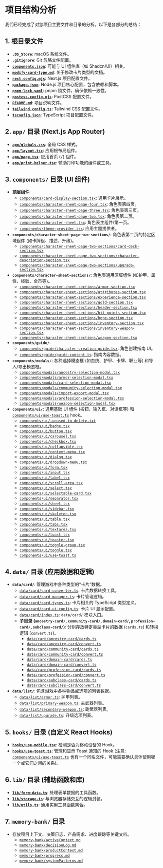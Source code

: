 # 项目结构分析

我们已经完成了对您项目主要文件和目录的分析。以下是各部分的总结：

## 1. 根目录文件

*   **`.DS_Store`**: macOS 系统文件。
*   **`.gitignore`**: Git 忽略文件配置。
*   **[`components.json`](./components.json)**: 可能与 UI 组件库（如 Shadcn/UI）相关。
*   **[`modify-card-type.md`](./modify-card-type.md)**: 关于修改卡片类型的文档。
*   **[`next.config.mjs`](./next.config.mjs)**: Next.js 项目配置文件。
*   **[`package.json`](./package.json)**: Node.js 项目核心配置，包含依赖和脚本。
*   **[`pnpm-lock.yaml`](./pnpm-lock.yaml)**: pnpm 锁文件，确保依赖一致性。
*   **[`postcss.config.mjs`](./postcss.config.mjs)**: PostCSS 配置文件。
*   **[`README.md`](./README.md)**: 项目说明文件。
*   **[`tailwind.config.ts`](./tailwind.config.ts)**: Tailwind CSS 配置文件。
*   **[`tsconfig.json`](./tsconfig.json)**: TypeScript 项目配置文件。

## 2. `app/` 目录 (Next.js App Router)

*   **[`app/globals.css`](./app/globals.css)**: 全局 CSS 样式。
*   **[`app/layout.tsx`](./app/layout.tsx)**: 应用根布局组件。
*   **[`app/page.tsx`](./app/page.tsx)**: 应用首页 (`/`) 组件。
*   **[`app/print-helper.tsx`](./app/print-helper.tsx)**: 辅助打印功能的组件或工具。

## 3. `components/` 目录 (UI 组件)

*   **顶层组件**:
    *   [`components/card-display-section.tsx`](./components/card-display-section.tsx): 通用卡片展示。
    *   [`components/character-sheet-page-four.tsx`](./components/character-sheet-page-four.tsx): 角色表第四页。
    *   [`components/character-sheet-page-three.tsx`](./components/character-sheet-page-three.tsx): 角色表第三页。
    *   [`components/character-sheet-page-two.tsx`](./components/character-sheet-page-two.tsx): 角色表第二页。
    *   [`components/character-sheet.tsx`](./components/character-sheet.tsx): 角色表主组件/第一页。
    *   [`components/theme-provider.tsx`](./components/theme-provider.tsx): 应用主题提供者。
*   **`components/character-sheet-page-two-sections/`**: 角色表第二页的特定区域组件 (如卡牌组、描述、升级)。
    *   [`components/character-sheet-page-two-sections/card-deck-section.tsx`](./components/character-sheet-page-two-sections/card-deck-section.tsx)
    *   [`components/character-sheet-page-two-sections/character-description-section.tsx`](./components/character-sheet-page-two-sections/character-description-section.tsx)
    *   [`components/character-sheet-page-two-sections/upgrade-section.tsx`](./components/character-sheet-page-two-sections/upgrade-section.tsx)
*   **`components/character-sheet-sections/`**: 角色表通用区域组件 (如护甲、属性、经验、金币等)。
    *   [`components/character-sheet-sections/armor-section.tsx`](./components/character-sheet-sections/armor-section.tsx)
    *   [`components/character-sheet-sections/attributes-section.tsx`](./components/character-sheet-sections/attributes-section.tsx)
    *   [`components/character-sheet-sections/experience-section.tsx`](./components/character-sheet-sections/experience-section.tsx)
    *   [`components/character-sheet-sections/gold-section.tsx`](./components/character-sheet-sections/gold-section.tsx)
    *   [`components/character-sheet-sections/header-section.tsx`](./components/character-sheet-sections/header-section.tsx)
    *   [`components/character-sheet-sections/hit-points-section.tsx`](./components/character-sheet-sections/hit-points-section.tsx)
    *   [`components/character-sheet-sections/hope-section.tsx`](./components/character-sheet-sections/hope-section.tsx)
    *   [`components/character-sheet-sections/inventory-section.tsx`](./components/character-sheet-sections/inventory-section.tsx)
    *   [`components/character-sheet-sections/inventory-weapon-section.tsx`](./components/character-sheet-sections/inventory-weapon-section.tsx)
    *   [`components/character-sheet-sections/weapon-section.tsx`](./components/character-sheet-sections/weapon-section.tsx)
*   **`components/guide/`**:
    *   [`components/guide/character-creation-guide.tsx`](./components/guide/character-creation-guide.tsx): 角色创建指南 UI。
    *   [`components/guide/guide-content.ts`](./components/guide/guide-content.ts): 指南内容数据。
*   **`components/modals/`**: 各种选择模态框 (如血统、护甲、卡牌、职业等) 和导入/导出模态框。
    *   [`components/modals/ancestry-selection-modal.tsx`](./components/modals/ancestry-selection-modal.tsx)
    *   [`components/modals/armor-selection-modal.tsx`](./components/modals/armor-selection-modal.tsx)
    *   [`components/modals/card-selection-modal.tsx`](./components/modals/card-selection-modal.tsx)
    *   [`components/modals/community-selection-modal.tsx`](./components/modals/community-selection-modal.tsx)
    *   [`components/modals/import-export-modal.tsx`](./components/modals/import-export-modal.tsx)
    *   [`components/modals/profession-selection-modal.tsx`](./components/modals/profession-selection-modal.tsx)
    *   [`components/modals/weapon-selection-modal.tsx`](./components/modals/weapon-selection-modal.tsx)
*   **`components/ui/`**: 通用基础 UI 组件 (按钮、输入框、对话框等) 和 [`components/ui/use-toast.ts`](./components/ui/use-toast.ts:1) hook。
    *   [`components/ui/.unused-to-delete.txt`](./components/ui/.unused-to-delete.txt)
    *   [`components/ui/badge.tsx`](./components/ui/badge.tsx)
    *   [`components/ui/button.tsx`](./components/ui/button.tsx)
    *   [`components/ui/carousel.tsx`](./components/ui/carousel.tsx)
    *   [`components/ui/checkbox.tsx`](./components/ui/checkbox.tsx)
    *   [`components/ui/collapsible.tsx`](./components/ui/collapsible.tsx)
    *   [`components/ui/context-menu.tsx`](./components/ui/context-menu.tsx)
    *   [`components/ui/dialog.tsx`](./components/ui/dialog.tsx)
    *   [`components/ui/dropdown-menu.tsx`](./components/ui/dropdown-menu.tsx)
    *   [`components/ui/form.tsx`](./components/ui/form.tsx)
    *   [`components/ui/input.tsx`](./components/ui/input.tsx)
    *   [`components/ui/label.tsx`](./components/ui/label.tsx)
    *   [`components/ui/scroll-area.tsx`](./components/ui/scroll-area.tsx)
    *   [`components/ui/select.tsx`](./components/ui/select.tsx)
    *   [`components/ui/selectable-card.tsx`](./components/ui/selectable-card.tsx)
    *   [`components/ui/separator.tsx`](./components/ui/separator.tsx)
    *   [`components/ui/sheet.tsx`](./components/ui/sheet.tsx)
    *   [`components/ui/sidebar.tsx`](./components/ui/sidebar.tsx)
    *   [`components/ui/skeleton.tsx`](./components/ui/skeleton.tsx)
    *   [`components/ui/table.tsx`](./components/ui/table.tsx)
    *   [`components/ui/tabs.tsx`](./components/ui/tabs.tsx)
    *   [`components/ui/textarea.tsx`](./components/ui/textarea.tsx)
    *   [`components/ui/toast.tsx`](./components/ui/toast.tsx)
    *   [`components/ui/toaster.tsx`](./components/ui/toaster.tsx)
    *   [`components/ui/toggle-group.tsx`](./components/ui/toggle-group.tsx)
    *   [`components/ui/toggle.tsx`](./components/ui/toggle.tsx)
    *   [`components/ui/use-toast.ts`](./components/ui/use-toast.ts:1)

## 4. `data/` 目录 (应用数据和逻辑)

*   **`data/card/`**: 管理游戏中各种类型的“卡片”数据。
    *   [`data/card/card-converter.ts`](./data/card/card-converter.ts): 卡片数据转换工具。
    *   [`data/card/card-manager.ts`](./data/card/card-manager.ts): 卡片管理逻辑。
    *   [`data/card/card-types.ts`](./data/card/card-types.ts): 卡片相关的 TypeScript 类型定义。
    *   [`data/card/card-ui-config.ts`](./data/card/card-ui-config.ts): 卡片 UI 显示配置。
    *   [`data/card/index.ts`](./data/card/index.ts): `data/card/` 模块入口。
    *   **子目录 (`ancestry-card/`, `community-card/`, `domain-card/`, `profession-card/`, `subclass-card/`)**: 分别存放特定类型卡片的数据 (`cards.ts`) 和转换逻辑 (`convert.ts`)。
        *   [`data/card/ancestry-card/cards.ts`](./data/card/ancestry-card/cards.ts)
        *   [`data/card/ancestry-card/convert.ts`](./data/card/ancestry-card/convert.ts)
        *   [`data/card/community-card/cards.ts`](./data/card/community-card/cards.ts)
        *   [`data/card/community-card/convert.ts`](./data/card/community-card/convert.ts)
        *   [`data/card/domain-card/cards.ts`](./data/card/domain-card/cards.ts)
        *   [`data/card/domain-card/convert.ts`](./data/card/domain-card/convert.ts)
        *   [`data/card/profession-card/cards.ts`](./data/card/profession-card/cards.ts)
        *   [`data/card/profession-card/convert.ts`](./data/card/profession-card/convert.ts)
        *   [`data/card/subclass-card/cards.ts`](./data/card/subclass-card/cards.ts)
        *   [`data/card/subclass-card/convert.ts`](./data/card/subclass-card/convert.ts)
*   **`data/list/`**: 包含游戏中各种物品或选项的列表数据。
    *   [`data/list/armor.ts`](./data/list/armor.ts): 护甲列表。
    *   [`data/list/primary-weapon.ts`](./data/list/primary-weapon.ts): 主武器列表。
    *   [`data/list/secondary-weapon.ts`](./data/list/secondary-weapon.ts): 副武器列表。
    *   [`data/list/upgrade.ts`](./data/list/upgrade.ts): 升级选项列表。

## 5. `hooks/` 目录 (自定义 React Hooks)

*   **[`hooks/use-mobile.tsx`](./hooks/use-mobile.tsx)**: 检测是否为移动设备的 Hook。
*   **[`hooks/use-toast.ts`](./hooks/use-toast.ts)**: 管理和显示 Toast 通知的 Hook (注意: [`components/ui/use-toast.ts`](./components/ui/use-toast.ts:1) 也有一个同名文件，可能需要确认具体使用哪一个或它们之间的关系)。

## 6. `lib/` 目录 (辅助函数和库)

*   **[`lib/form-data.ts`](./lib/form-data.ts)**: 处理表单数据的工具函数。
*   **[`lib/storage.ts`](./lib/storage.ts)**: 与浏览器存储交互的逻辑封装。
*   **[`lib/utils.ts`](./lib/utils.ts)**: 通用实用工具函数集合。

## 7. `memory-bank/` 目录

*   存放项目上下文、决策日志、产品需求、进度跟踪等关键文档。
    *   [`memory-bank/activeContext.md`](./memory-bank/activeContext.md)
    *   [`memory-bank/decisionLog.md`](./memory-bank/decisionLog.md)
    *   [`memory-bank/productContext.md`](./memory-bank/productContext.md)
    *   [`memory-bank/progress.md`](./memory-bank/progress.md)
    *   [`memory-bank/systemPatterns.md`](./memory-bank/systemPatterns.md)